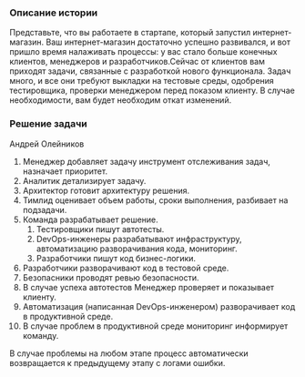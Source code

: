 ### Описание истории

Представьте, что вы работаете в стартапе, который запустил интернет-магазин. Ваш интернет-магазин достаточно успешно развивался, и вот пришло время налаживать процессы: у вас стало больше конечных клиентов, менеджеров и разработчиков.Сейчас от клиентов вам приходят задачи, связанные с разработкой нового функционала. Задач много, и все они требуют выкладки на тестовые среды, одобрения тестировщика, проверки менеджером перед показом клиенту. В случае необходимости, вам будет необходим откат изменений. 

### Решение задачи 
Андрей Олейников

1. Менеджер добавляет задачу инструмент отслеживания задач, назначает приоритет.
1. Аналитик детализирует задачу.
1. Архитектор готовит архитектуру решения.
1. Тимлид оценивает объем работы, сроки выполнения, разбивает на подзадачи.
1. Команда разрабатывает решение.
    1. Тестировщики пишут автотесты.
    1. DevOps-инженеры разрабатывают инфраструктуру, автоматизацию разворачивания кода, мониторинг.
    1. Разработчики пишут код бизнес-логики.
1. Разработчики разворачивают код в тестовой среде.
1. Безопасники проводят ревью безопасности.   
1. В случае успеха автотестов Менеджер проверяет и показывает клиенту. 
1. Автоматизация (написанная DevOps-инженером) разворачивает код в продуктивной среде.
1. В случае проблем в продуктивной среде мониторинг информирует команду.

В случае проблемы на любом этапе процесс автоматически возвращается к предыдущему этапу с логами ошибки.
